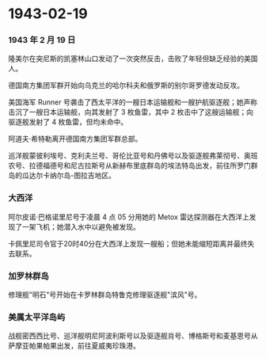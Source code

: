 # 1943-02-19

### 1943 年 2 月 19 日

隆美尔在突尼斯的凯塞林山口发动了一次突然反击，击败了年轻但缺乏经验的美国人。

德国南方集团军群开始向乌克兰的哈尔科夫和俄罗斯的别尔哥罗德发动反攻。

美国海军 Runner
号袭击了西太平洋的一艘日本运输舰和一艘护航驱逐舰；她声称击沉了一艘日本运输舰，向其发射了
3 枚鱼雷，其中 2 枚击中了这艘运输舰；向驱逐舰发射了 4
枚鱼雷，但均未命中。

阿道夫·希特勒离开德国南方集团军群总部。

巡洋舰蒙彼利埃号、克利夫兰号、哥伦比亚号和丹佛号以及驱逐舰弗莱彻号、奥班农号、拉德福德号和尼古拉斯号从新赫布里底群岛的埃法特岛出发，前往所罗门群岛的瓜达尔卡纳尔岛-图拉吉地区。

### 大西洋

阿尔皮诺·巴格诺里尼号于凌晨 4 点 05 分用她的 Metox
雷达探测器在大西洋上发现了一架飞机；她潜入水中以避免被发现。

卡佩里尼司令官于20时40分在大西洋上发现一艘船；但她未能缩短距离并最终失去联系。

### 加罗林群岛

修理舰"明石"号开始在卡罗林群岛特鲁克修理驱逐舰"滨风"号。

### 美属太平洋岛屿

战舰密西西比号、巡洋舰明尼阿波利斯号以及驱逐舰肖号、博格斯号和麦基恩号从萨摩亚帕果帕果出发，前往夏威夷珍珠港。